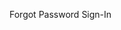 
<webui-input-text theme="primary" name="email" label="Email" autofocus></webui-input-text>
<webui-input-text theme="primary" name="password" type="password" label="Password" autofocus></webui-input-text>
<webui-input-range name="autosignout" data-subscribe="session-autosignout:setValue" data-trigger="session-autosignout" label="Inactivity Signout" title="Minutes of inactivity to auto-sign-out" min="5" step="5" max="2880"></webui-input-range>

<webui-flex justify="end" align="center" class="pa-3">
    <webui-button name="forgotpassword" theme="secondary" start-icon="reset">Forgot Password</webui-button>
    <webui-button type="submit" theme="primary" start-icon="signin">Sign-In</webui-button>
</webui-flex>
